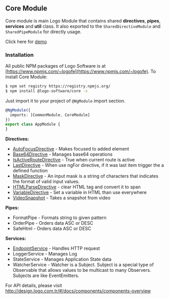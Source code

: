 ## Core Module

Core module is main Logo Module that contains shared **directives**, **pipes**, **services** and **util** class. It also exported to the `SharedDirectiveModule` and `SharedPipeModule` for directly usage.

Click here for [demo](http://design.logo.com.tr/#/docs/components/core-module#coremodule)

### Installation

All public NPM packages of Logo Software is at [https://www.npmjs.com/~logofe](https://www.npmjs.com/~logofe).
To install Core Module:

```bash
$ npm set registry https://registry.npmjs.org/
$ npm install @logo-software/core -s
```

Just import it to your project of `@NgModule` import section.

```typescript
@NgModule({
  imports: [CommonModule, CoreModule]
})
export class AppModule {
}
```

__Directives:__
- [AutoFocusDirective](http://developer.logo.com.tr/#/docs/directives/autofocusdirective#autofocusdirective) - Makes focused to added element
- [Base64Directive](http://developer.logo.com.tr/#/docs/directives/base64directive#base64directive) - Manages base64 operations
- [IsActiveRouteDirective](http://developer.logo.com.tr/#/docs/directives/autofocusdirective#autofocusdirective) - True when current route is active
- [LastDirective](http://developer.logo.com.tr/#/docs/directives/autofocusdirective#autofocusdirective) - When use ngFor directive, if it was last item trigger the a defined function
- [MaskDirective](http://developer.logo.com.tr/#/docs/directives/maskdirective#maskdirective) - An input mask is a string of characters that indicates the format of valid input values.
- [HTMLParseDirective](http://developer.logo.com.tr/#/docs/directives/htmlparserdirective#htmlparserdirective) - clear HTML tag and convert it to span
- [VariableDirective](http://developer.logo.com.tr/#/docs/directives/variabledirective#variabledirective) - Set a variable in HTML than use everywhere
- [VideoSnapshot](http://developer.logo.com.tr/#/docs/directives/videosnapshotdirective#videosnapshotdirective) - Takes a snapshot from video

__Pipes:__
- FormatPipe - Formats string to given pattern
- OrderPipe - Orders data ASC or DESC
- SafeHtml - Orders data ASC or DESC

__Services:__
- [EndpointService](http://developer.logo.com.tr/#/docs/services/endpointservice#endpointservice) - Handles HTTP request
- LoggerService - Manages Log
- StateService - Manages Application State data
- WatcherService - Watcher is a Subject. Subject is a special type of Observable that allows values to be
multicast to many Observers. Subjects are like EventEmitters.

For API details, please visit http://design.logo.com.tr/#/docs/components/components-overview
